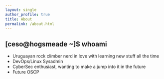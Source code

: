 ```yaml
---
layout: single
author_profile: true
title: About
permalink: /about.html
---
```


## [ceso@hogsmeade ~]$ whoami

* Uruguayan rock climber nerd in love with learning new stuff all the time
* DevOps/Linux Sysadmin
* CyberSec enthusiast, wanting to make a jump into it in the future
* Future OSCP
